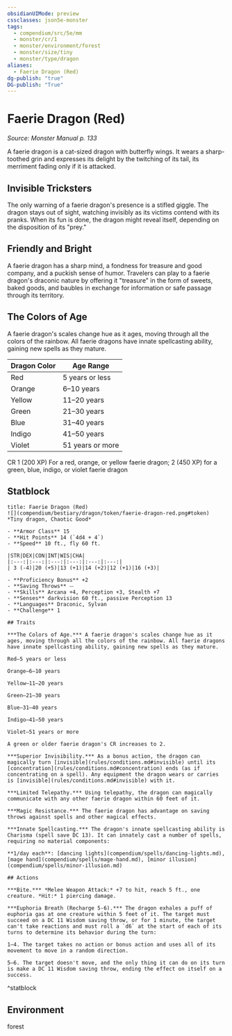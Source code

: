 ```yaml
---
obsidianUIMode: preview
cssclasses: json5e-monster
tags:
  - compendium/src/5e/mm
  - monster/cr/1
  - monster/environment/forest
  - monster/size/tiny
  - monster/type/dragon
aliases:
  - Faerie Dragon (Red)
dg-publish: "true"
DG-publish: "True"
---
```

# Faerie Dragon (Red)
*Source: Monster Manual p. 133*  

A faerie dragon is a cat-sized dragon with butterfly wings. It wears a sharp-toothed grin and expresses its delight by the twitching of its tail, its merriment fading only if it is attacked.

## Invisible Tricksters

The only warning of a faerie dragon's presence is a stifled giggle. The dragon stays out of sight, watching invisibly as its victims contend with its pranks. When its fun is done, the dragon might reveal itself, depending on the disposition of its "prey."

## Friendly and Bright

A faerie dragon has a sharp mind, a fondness for treasure and good company, and a puckish sense of humor. Travelers can play to a faerie dragon's draconic nature by offering it "treasure" in the form of sweets, baked goods, and baubles in exchange for information or safe passage through its territory.

## The Colors of Age

A faerie dragon's scales change hue as it ages, moving through all the colors of the rainbow. All faerie dragons have innate spellcasting ability, gaining new spells as they mature.

| Dragon Color | Age Range |
|--------------|-----------|
| Red | 5 years or less |
| Orange | 6–10 years |
| Yellow | 11–20 years |
| Green | 21–30 years |
| Blue | 31–40 years |
| Indigo | 41–50 years |
| Violet | 51 years or more |{ #dragon-color-age-range}


CR 1 (200 XP) For a red, orange, or yellow faerie dragon; 2 (450 XP) for a green, blue, indigo, or violet faerie dragon

## Statblock

```ad-statblock
title: Faerie Dragon (Red)
![](compendium/bestiary/dragon/token/faerie-dragon-red.png#token)
*Tiny dragon, Chaotic Good*

- **Armor Class** 15 
- **Hit Points** 14 (`4d4 + 4`)
- **Speed** 10 ft., fly 60 ft.

|STR|DEX|CON|INT|WIS|CHA|
|:---:|:---:|:---:|:---:|:---:|:---:|
| 3 (-4)|20 (+5)|13 (+1)|14 (+2)|12 (+1)|16 (+3)|

- **Proficiency Bonus** +2
- **Saving Throws** ⏤
- **Skills** Arcana +4, Perception +3, Stealth +7
- **Senses** darkvision 60 ft., passive Perception 13
- **Languages** Draconic, Sylvan
- **Challenge** 1

## Traits

***The Colors of Age.*** A faerie dragon's scales change hue as it ages, moving through all the colors of the rainbow. All faerie dragons have innate spellcasting ability, gaining new spells as they mature.

Red—5 years or less

Orange—6–10 years

Yellow—11–20 years

Green—21–30 years

Blue—31–40 years

Indigo—41–50 years

Violet—51 years or more

A green or older faerie dragon's CR increases to 2.

***Superior Invisibility.*** As a bonus action, the dragon can magically turn [invisible](rules/conditions.md#invisible) until its [concentration](rules/conditions.md#concentration) ends (as if concentrating on a spell). Any equipment the dragon wears or carries is [invisible](rules/conditions.md#invisible) with it.

***Limited Telepathy.*** Using telepathy, the dragon can magically communicate with any other faerie dragon within 60 feet of it.

***Magic Resistance.*** The faerie dragon has advantage on saving throws against spells and other magical effects.

***Innate Spellcasting.*** The dragon's innate spellcasting ability is Charisma (spell save DC 13). It can innately cast a number of spells, requiring no material components:

**1/day each**: [dancing lights](compendium/spells/dancing-lights.md), [mage hand](compendium/spells/mage-hand.md), [minor illusion](compendium/spells/minor-illusion.md)

## Actions

***Bite.*** *Melee Weapon Attack:* +7 to hit, reach 5 ft., one creature. *Hit:* 1 piercing damage.

***Euphoria Breath (Recharge 5-6).*** The dragon exhales a puff of euphoria gas at one creature within 5 feet of it. The target must succeed on a DC 11 Wisdom saving throw, or for 1 minute, the target can't take reactions and must roll a `d6` at the start of each of its turns to determine its behavior during the turn:

1–4. The target takes no action or bonus action and uses all of its movement to move in a random direction.

5–6. The target doesn't move, and the only thing it can do on its turn is make a DC 11 Wisdom saving throw, ending the effect on itself on a success.
```
^statblock

## Environment

forest